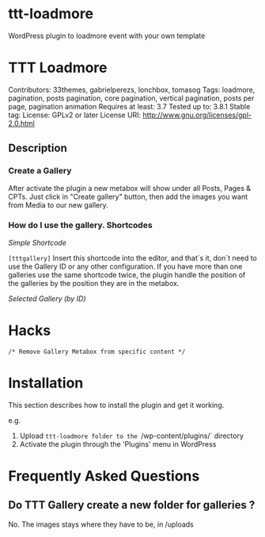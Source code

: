# ttt-loadmore
WordPress plugin to loadmore event with your own template

# TTT Loadmore
Contributors: 33themes, gabrielperezs, lonchbox, tomasog
Tags: loadmore, pagination, posts pagination, core pagination, vertical pagination, posts per page, pagination animation
Requires at least: 3.7
Tested up to: 3.8.1
Stable tag: 
License: GPLv2 or later
License URI: http://www.gnu.org/licenses/gpl-2.0.html


## Description


### Create a Gallery

After activate the plugin a new metabox will show under all Posts, Pages & CPTs. Just click in "Create gallery" button, then add the images you want from Media to our new gallery.

### How do I use the gallery. Shortcodes

*Simple Shortcode*

`[tttgallery]` Insert this shortcode into the editor, and that´s it, don´t need to use the Gallery ID or any other configuration. If you have more than one galleries use the same shortcode twice, the plugin handle the position of the galleries by the position they are in the metabox.

*Selected Gallery (by ID)*



# Hacks

`/* Remove Gallery Metabox from specific content */`


# Installation

This section describes how to install the plugin and get it working.

e.g.

1. Upload `ttt-loadmore folder to the `/wp-content/plugins/` directory
1. Activate the plugin through the 'Plugins' menu in WordPress


# Frequently Asked Questions

## Do TTT Gallery create a new folder for galleries ?

No. The images stays where they have to be, in /uploads